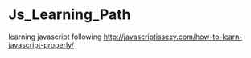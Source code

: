 # Js_Learning_Path
learning javascript following http://javascriptissexy.com/how-to-learn-javascript-properly/
